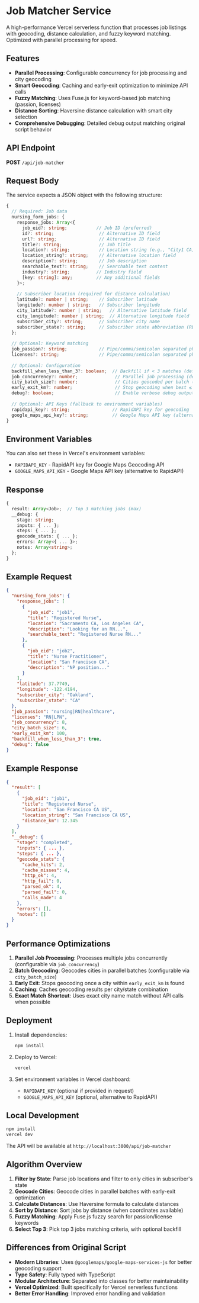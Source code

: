 # Job Matcher Service

A high-performance Vercel serverless function that processes job listings with geocoding, distance calculation, and fuzzy keyword matching. Optimized with parallel processing for speed.

## Features

- **Parallel Processing**: Configurable concurrency for job processing and city geocoding
- **Smart Geocoding**: Caching and early-exit optimization to minimize API calls
- **Fuzzy Matching**: Uses Fuse.js for keyword-based job matching (passion, licenses)
- **Distance Sorting**: Haversine distance calculation with smart city selection
- **Comprehensive Debugging**: Detailed debug output matching original script behavior

## API Endpoint

**POST** `/api/job-matcher`

## Request Body

The service expects a JSON object with the following structure:

```typescript
{
  // Required: Job data
  nursing_form_jobs: {
    response_jobs: Array<{
      job_eid?: string;           // Job ID (preferred)
      id?: string;                 // Alternative ID field
      url?: string;                // Alternative ID field
      title?: string;              // Job title
      location?: string;           // Location string (e.g., "City1 CA, City2 NY")
      location_string?: string;    // Alternative location field
      description?: string;        // Job description
      searchable_text?: string;    // Searchable text content
      industry?: string;          // Industry field
      [key: string]: any;         // Any additional fields
    }>;
    
    // Subscriber location (required for distance calculation)
    latitude?: number | string;    // Subscriber latitude
    longitude?: number | string;   // Subscriber longitude
    city_latitude?: number | string;   // Alternative latitude field
    city_longitude?: number | string;  // Alternative longitude field
    subscriber_city?: string;      // Subscriber city name
    subscriber_state?: string;     // Subscriber state abbreviation (REQUIRED)
  };
  
  // Optional: Keyword matching
  job_passion?: string;            // Pipe/comma/semicolon separated phrases (e.g., "nursing|care")
  licenses?: string;               // Pipe/comma/semicolon separated phrases (e.g., "RN|LPN")
  
  // Optional: Configuration
  backfill_when_less_than_3?: boolean;  // Backfill if < 3 matches (default: false)
  job_concurrency?: number;              // Parallel job processing (default: 6)
  city_batch_size?: number;              // Cities geocoded per batch (default: 6)
  early_exit_km?: number;                // Stop geocoding when best ≤ this (default: 100)
  debug?: boolean;                       // Enable verbose debug output (default: false)
  
  // Optional: API Keys (fallback to environment variables)
  rapidapi_key?: string;                // RapidAPI key for geocoding
  google_maps_api_key?: string;         // Google Maps API key (alternative to RapidAPI)
}
```

## Environment Variables

You can also set these in Vercel's environment variables:

- `RAPIDAPI_KEY` - RapidAPI key for Google Maps Geocoding API
- `GOOGLE_MAPS_API_KEY` - Google Maps API key (alternative to RapidAPI)

## Response

```typescript
{
  result: Array<Job>;  // Top 3 matching jobs (max)
  __debug: {
    stage: string;
    inputs: { ... };
    steps: { ... };
    geocode_stats: { ... };
    errors: Array<{ ... }>;
    notes: Array<string>;
  };
}
```

## Example Request

```json
{
  "nursing_form_jobs": {
    "response_jobs": [
      {
        "job_eid": "job1",
        "title": "Registered Nurse",
        "location": "Sacramento CA, Los Angeles CA",
        "description": "Looking for an RN...",
        "searchable_text": "Registered Nurse RN..."
      },
      {
        "job_eid": "job2",
        "title": "Nurse Practitioner",
        "location": "San Francisco CA",
        "description": "NP position..."
      }
    ],
    "latitude": 37.7749,
    "longitude": -122.4194,
    "subscriber_city": "Oakland",
    "subscriber_state": "CA"
  },
  "job_passion": "nursing|RN|healthcare",
  "licenses": "RN|LPN",
  "job_concurrency": 8,
  "city_batch_size": 6,
  "early_exit_km": 100,
  "backfill_when_less_than_3": true,
  "debug": false
}
```

## Example Response

```json
{
  "result": [
    {
      "job_eid": "job1",
      "title": "Registered Nurse",
      "location": "San Francisco CA US",
      "location_string": "San Francisco CA US",
      "distance_km": 12.345
    }
  ],
  "__debug": {
    "stage": "completed",
    "inputs": { ... },
    "steps": { ... },
    "geocode_stats": {
      "cache_hits": 2,
      "cache_misses": 4,
      "http_ok": 4,
      "http_fail": 0,
      "parsed_ok": 4,
      "parsed_fail": 0,
      "calls_made": 4
    },
    "errors": [],
    "notes": []
  }
}
```

## Performance Optimizations

1. **Parallel Job Processing**: Processes multiple jobs concurrently (configurable via `job_concurrency`)
2. **Batch Geocoding**: Geocodes cities in parallel batches (configurable via `city_batch_size`)
3. **Early Exit**: Stops geocoding once a city within `early_exit_km` is found
4. **Caching**: Caches geocoding results per city/state combination
5. **Exact Match Shortcut**: Uses exact city name match without API calls when possible

## Deployment

1. Install dependencies:
   ```bash
   npm install
   ```

2. Deploy to Vercel:
   ```bash
   vercel
   ```

3. Set environment variables in Vercel dashboard:
   - `RAPIDAPI_KEY` (optional if provided in request)
   - `GOOGLE_MAPS_API_KEY` (optional, alternative to RapidAPI)

## Local Development

```bash
npm install
vercel dev
```

The API will be available at `http://localhost:3000/api/job-matcher`

## Algorithm Overview

1. **Filter by State**: Parse job locations and filter to only cities in subscriber's state
2. **Geocode Cities**: Geocode cities in parallel batches with early-exit optimization
3. **Calculate Distances**: Use Haversine formula to calculate distances
4. **Sort by Distance**: Sort jobs by distance (when coordinates available)
5. **Fuzzy Matching**: Apply Fuse.js fuzzy search for passion/license keywords
6. **Select Top 3**: Pick top 3 jobs matching criteria, with optional backfill

## Differences from Original Script

- **Modern Libraries**: Uses `@googlemaps/google-maps-services-js` for better geocoding support
- **Type Safety**: Fully typed with TypeScript
- **Modular Architecture**: Separated into classes for better maintainability
- **Vercel Optimized**: Built specifically for Vercel serverless functions
- **Better Error Handling**: Improved error handling and validation



